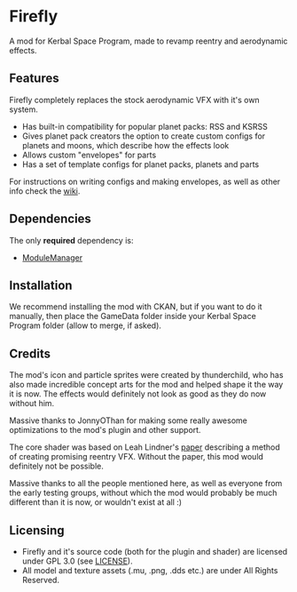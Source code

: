 # Firefly

A mod for Kerbal Space Program, made to revamp reentry and aerodynamic effects.

## Features
Firefly completely replaces the stock aerodynamic VFX with it's own system.
- Has built-in compatibility for popular planet packs: RSS and KSRSS
- Gives planet pack creators the option to create custom configs for planets and moons, which describe how the effects look
- Allows custom "envelopes" for parts
- Has a set of template configs for planet packs, planets and parts

For instructions on writing configs and making envelopes, as well as other info check the [wiki]().

## Dependencies
The only **required** dependency is:
- [ModuleManager](https://github.com/sarbian/ModuleManager)

## Installation
We recommend installing the mod with CKAN, but if you want to do it manually, then place the GameData folder inside your Kerbal Space Program folder (allow to merge, if asked).

## Credits
The mod's icon and particle sprites were created by thunderchild, who has also made incredible concept arts for the mod and helped shape it the way it is now. The effects would definitely not look as good as they do now without him.

Massive thanks to JonnyOThan for making some really awesome optimizations to the mod's plugin and other support.

The core shader was based on Leah Lindner's [paper](https://leah-lindner.com/blog/atmospheric-entry/) describing a method of creating promising reentry VFX.
Without the paper, this mod would definitely not be possible.

Massive thanks to all the people mentioned here, as well as everyone from the early testing groups, without which the mod would probably be much different than it is now, or wouldn't exist at all :)

## Licensing
- Firefly and it's source code (both for the plugin and shader) are licensed under GPL 3.0 (see [LICENSE](https://github.com/M1rageDev/Firefly/blob/dev/LICENSE)).
- All model and texture assets (.mu, .png, .dds  etc.) are under All Rights Reserved.

